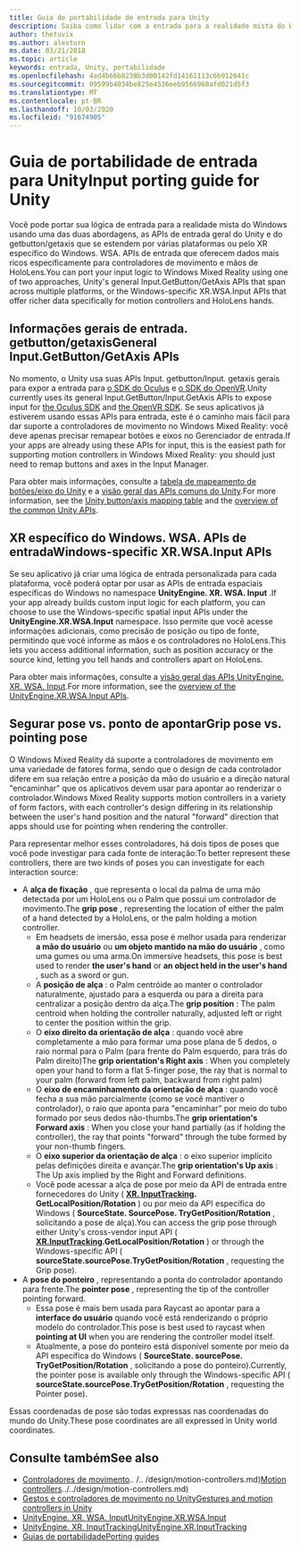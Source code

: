```yaml
---
title: Guia de portabilidade de entrada para Unity
description: Saiba como lidar com a entrada para a realidade mista do Windows no Unity.
author: thetuvix
ms.author: alexturn
ms.date: 03/21/2018
ms.topic: article
keywords: entrada, Unity, portabilidade
ms.openlocfilehash: 4ad4b66b8238b3d00142fd14161113c6b912641c
ms.sourcegitcommit: 09599b4034be825e4536eeb9566968afd021d5f3
ms.translationtype: MT
ms.contentlocale: pt-BR
ms.lasthandoff: 10/03/2020
ms.locfileid: "91674905"
---
```

# <a name="input-porting-guide-for-unity"></a><span data-ttu-id="63548-104">Guia de portabilidade de entrada para Unity</span><span class="sxs-lookup"><span data-stu-id="63548-104">Input porting guide for Unity</span></span>

<span data-ttu-id="63548-105">Você pode portar sua lógica de entrada para a realidade mista do Windows usando uma das duas abordagens, as APIs de entrada geral do Unity e do getbutton/getaxis que se estendem por várias plataformas ou pelo XR específico do Windows. WSA. APIs de entrada que oferecem dados mais ricos especificamente para controladores de movimento e mãos de HoloLens.</span><span class="sxs-lookup"><span data-stu-id="63548-105">You can port your input logic to Windows Mixed Reality using one of two approaches, Unity's general Input.GetButton/GetAxis APIs that span across multiple platforms, or the Windows-specific XR.WSA.Input APIs that offer richer data specifically for motion controllers and HoloLens hands.</span></span>

## <a name="general-inputgetbuttongetaxis-apis"></a><span data-ttu-id="63548-106">Informações gerais de entrada. getbutton/getaxis</span><span class="sxs-lookup"><span data-stu-id="63548-106">General Input.GetButton/GetAxis APIs</span></span>

<span data-ttu-id="63548-107">No momento, o Unity usa suas APIs Input. getbutton/Input. getaxis gerais para expor a entrada para [o SDK do Oculus](https://docs.unity3d.com/Manual/OculusControllers.html) e [o SDK do OpenVR](https://docs.unity3d.com/Manual/OpenVRControllers.html).</span><span class="sxs-lookup"><span data-stu-id="63548-107">Unity currently uses its general Input.GetButton/Input.GetAxis APIs to expose input for [the Oculus SDK](https://docs.unity3d.com/Manual/OculusControllers.html) and [the OpenVR SDK](https://docs.unity3d.com/Manual/OpenVRControllers.html).</span></span> <span data-ttu-id="63548-108">Se seus aplicativos já estiverem usando essas APIs para entrada, este é o caminho mais fácil para dar suporte a controladores de movimento no Windows Mixed Reality: você deve apenas precisar remapear botões e eixos no Gerenciador de entrada.</span><span class="sxs-lookup"><span data-stu-id="63548-108">If your apps are already using these APIs for input, this is the easiest path for supporting motion controllers in Windows Mixed Reality: you should just need to remap buttons and axes in the Input Manager.</span></span>

<span data-ttu-id="63548-109">Para obter mais informações, consulte a [tabela de mapeamento de botões/eixo do Unity](../unity/gestures-and-motion-controllers-in-unity.md#unity-buttonaxis-mapping-table) e a [visão geral das APIs comuns do Unity](../unity/gestures-and-motion-controllers-in-unity.md#common-unity-apis-inputgetbuttongetaxis).</span><span class="sxs-lookup"><span data-stu-id="63548-109">For more information, see the [Unity button/axis mapping table](../unity/gestures-and-motion-controllers-in-unity.md#unity-buttonaxis-mapping-table) and the [overview of the common Unity APIs](../unity/gestures-and-motion-controllers-in-unity.md#common-unity-apis-inputgetbuttongetaxis).</span></span>

## <a name="windows-specific-xrwsainput-apis"></a><span data-ttu-id="63548-110">XR específico do Windows. WSA. APIs de entrada</span><span class="sxs-lookup"><span data-stu-id="63548-110">Windows-specific XR.WSA.Input APIs</span></span>

<span data-ttu-id="63548-111">Se seu aplicativo já criar uma lógica de entrada personalizada para cada plataforma, você poderá optar por usar as APIs de entrada espaciais específicas do Windows no namespace **UnityEngine. XR. WSA. Input** .</span><span class="sxs-lookup"><span data-stu-id="63548-111">If your app already builds custom input logic for each platform, you can choose to use the Windows-specific spatial input APIs under the **UnityEngine.XR.WSA.Input** namespace.</span></span> <span data-ttu-id="63548-112">Isso permite que você acesse informações adicionais, como precisão de posição ou tipo de fonte, permitindo que você informe as mãos e os controladores no HoloLens.</span><span class="sxs-lookup"><span data-stu-id="63548-112">This lets you access additional information, such as position accuracy or the source kind, letting you tell hands and controllers apart on HoloLens.</span></span>

<span data-ttu-id="63548-113">Para obter mais informações, consulte a [visão geral das APIs UnityEngine. XR. WSA. Input](../unity/gestures-and-motion-controllers-in-unity.md#windows-specific-apis-xrwsainput).</span><span class="sxs-lookup"><span data-stu-id="63548-113">For more information, see the [overview of the UnityEngine.XR.WSA.Input APIs](../unity/gestures-and-motion-controllers-in-unity.md#windows-specific-apis-xrwsainput).</span></span>

## <a name="grip-pose-vs-pointing-pose"></a><span data-ttu-id="63548-114">Segurar pose vs. ponto de apontar</span><span class="sxs-lookup"><span data-stu-id="63548-114">Grip pose vs. pointing pose</span></span>

<span data-ttu-id="63548-115">O Windows Mixed Reality dá suporte a controladores de movimento em uma variedade de fatores forma, sendo que o design de cada controlador difere em sua relação entre a posição da mão do usuário e a direção natural "encaminhar" que os aplicativos devem usar para apontar ao renderizar o controlador.</span><span class="sxs-lookup"><span data-stu-id="63548-115">Windows Mixed Reality supports motion controllers in a variety of form factors, with each controller's design differing in its relationship between the user's hand position and the natural "forward" direction that apps should use for pointing when rendering the controller.</span></span>

<span data-ttu-id="63548-116">Para representar melhor esses controladores, há dois tipos de poses que você pode investigar para cada fonte de interação:</span><span class="sxs-lookup"><span data-stu-id="63548-116">To better represent these controllers, there are two kinds of poses you can investigate for each interaction source:</span></span>

* <span data-ttu-id="63548-117">A **alça de fixação** , que representa o local da palma de uma mão detectada por um HoloLens ou o Palm que possui um controlador de movimento.</span><span class="sxs-lookup"><span data-stu-id="63548-117">The **grip pose** , representing the location of either the palm of a hand detected by a HoloLens, or the palm holding a motion controller.</span></span>
    * <span data-ttu-id="63548-118">Em headsets de imersão, essa pose é melhor usada para renderizar **a mão do usuário** ou **um objeto mantido na mão do usuário** , como uma gumes ou uma arma.</span><span class="sxs-lookup"><span data-stu-id="63548-118">On immersive headsets, this pose is best used to render **the user's hand** or **an object held in the user's hand** , such as a sword or gun.</span></span>
    * <span data-ttu-id="63548-119">A **posição de alça** : o Palm centróide ao manter o controlador naturalmente, ajustado para a esquerda ou para a direita para centralizar a posição dentro da alça.</span><span class="sxs-lookup"><span data-stu-id="63548-119">The **grip position** : The palm centroid when holding the controller naturally, adjusted left or right to center the position within the grip.</span></span>
    * <span data-ttu-id="63548-120">O **eixo direito da orientação de alça** : quando você abre completamente a mão para formar uma pose plana de 5 dedos, o raio normal para o Palm (para frente do Palm esquerdo, para trás do Palm direito)</span><span class="sxs-lookup"><span data-stu-id="63548-120">The **grip orientation's Right axis** : When you completely open your hand to form a flat 5-finger pose, the ray that is normal to your palm (forward from left palm, backward from right palm)</span></span>
    * <span data-ttu-id="63548-121">O **eixo de encaminhamento da orientação de alça** : quando você fecha a sua mão parcialmente (como se você mantiver o controlador), o raio que aponta para "encaminhar" por meio do tubo formado por seus dedos não-thumbs.</span><span class="sxs-lookup"><span data-stu-id="63548-121">The **grip orientation's Forward axis** : When you close your hand partially (as if holding the controller), the ray that points "forward" through the tube formed by your non-thumb fingers.</span></span>
    * <span data-ttu-id="63548-122">O **eixo superior da orientação de alça** : o eixo superior implícito pelas definições direita e avançar.</span><span class="sxs-lookup"><span data-stu-id="63548-122">The **grip orientation's Up axis** : The Up axis implied by the Right and Forward definitions.</span></span>
    * <span data-ttu-id="63548-123">Você pode acessar a alça de pose por meio da API de entrada entre fornecedores do Unity ( **[XR. InputTracking](https://docs.unity3d.com/ScriptReference/XR.InputTracking.html). GetLocalPosition/Rotation** ) ou por meio da API específica do Windows ( **SourceState. SourcePose. TryGetPosition/Rotation** , solicitando a pose de alça).</span><span class="sxs-lookup"><span data-stu-id="63548-123">You can access the grip pose through either Unity's cross-vendor input API ( **[XR.InputTracking](https://docs.unity3d.com/ScriptReference/XR.InputTracking.html).GetLocalPosition/Rotation** ) or through the Windows-specific API ( **sourceState.sourcePose.TryGetPosition/Rotation** , requesting the Grip pose).</span></span>
* <span data-ttu-id="63548-124">A **pose do ponteiro** , representando a ponta do controlador apontando para frente.</span><span class="sxs-lookup"><span data-stu-id="63548-124">The **pointer pose** , representing the tip of the controller pointing forward.</span></span>
    * <span data-ttu-id="63548-125">Essa pose é mais bem usada para Raycast ao apontar para a **interface do usuário** quando você está renderizando o próprio modelo do controlador.</span><span class="sxs-lookup"><span data-stu-id="63548-125">This pose is best used to raycast when **pointing at UI** when you are rendering the controller model itself.</span></span>
    * <span data-ttu-id="63548-126">Atualmente, a pose do ponteiro está disponível somente por meio da API específica do Windows ( **SourceState. sourcePose. TryGetPosition/Rotation** , solicitando a pose do ponteiro).</span><span class="sxs-lookup"><span data-stu-id="63548-126">Currently, the pointer pose is available only through the Windows-specific API ( **sourceState.sourcePose.TryGetPosition/Rotation** , requesting the Pointer pose).</span></span>

<span data-ttu-id="63548-127">Essas coordenadas de pose são todas expressas nas coordenadas do mundo do Unity.</span><span class="sxs-lookup"><span data-stu-id="63548-127">These pose coordinates are all expressed in Unity world coordinates.</span></span>

## <a name="see-also"></a><span data-ttu-id="63548-128">Consulte também</span><span class="sxs-lookup"><span data-stu-id="63548-128">See also</span></span>
* <span data-ttu-id="63548-129">[Controladores de movimento]().. /.. /design/motion-controllers.md)</span><span class="sxs-lookup"><span data-stu-id="63548-129">[Motion controllers]()../../design/motion-controllers.md)</span></span>
* [<span data-ttu-id="63548-130">Gestos e controladores de movimento no Unity</span><span class="sxs-lookup"><span data-stu-id="63548-130">Gestures and motion controllers in Unity</span></span>](../unity/gestures-and-motion-controllers-in-unity.md)
* [<span data-ttu-id="63548-131">UnityEngine. XR. WSA. Input</span><span class="sxs-lookup"><span data-stu-id="63548-131">UnityEngine.XR.WSA.Input</span></span>](https://docs.unity3d.com/ScriptReference/XR.WSA.Input.InteractionManager.html)
* [<span data-ttu-id="63548-132">UnityEngine. XR. InputTracking</span><span class="sxs-lookup"><span data-stu-id="63548-132">UnityEngine.XR.InputTracking</span></span>](https://docs.unity3d.com/ScriptReference/XR.InputTracking.html)
* [<span data-ttu-id="63548-133">Guias de portabilidade</span><span class="sxs-lookup"><span data-stu-id="63548-133">Porting guides</span></span>](porting-guides.md)
